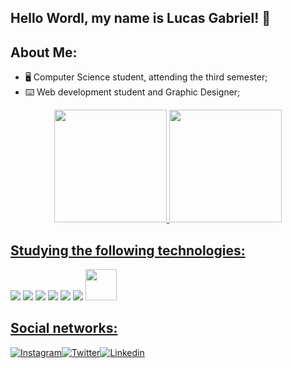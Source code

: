 ## Hello Wordl, my name is Lucas Gabriel! 🖖 ##

## About Me: 

- 🖥️ Computer Science student, attending the third semester;
- ⌨️ Web development student and Graphic Designer;

<div align="center">
  <a href="https://github.com/LucasGabriel021">
  <img height="180em" src="https://github-readme-stats.vercel.app/api?username=LucasGabriel021&show_icons=true&theme=dark&include_all_commits=true&count_private=true"/>
  <img height="180em" src="https://github-readme-stats.vercel.app/api/top-langs/?username=LucasGabriel021&layout=compact&langs_count=7&theme=dark"/>
</div>

## Studying the following technologies: 

<div style="display: inline-block">
    <img src="https://img.icons8.com/color/48/000000/html-5--v1.png"/>
    <img src="https://img.icons8.com/color/48/000000/css3.png"/>
    <img src="https://img.icons8.com/color/48/000000/javascript--v1.png"/>
    <img src="https://img.icons8.com/color/48/FA5252/typescript.png"/>
    <img src="https://img.icons8.com/color/48/000000/c-programming.png"/>
    <img src="https://img.icons8.com/color/48/000000/bootstrap.png"/>
    <img src="https://cdn.icon-icons.com/icons2/2642/PNG/512/google_script_apps_logo_icon_159351.png" style="height:50px"/>
</div>

## Social networks: 

<div>
  
[![Instagram](https://img.shields.io/badge/Instagram-E4405F?style=for-the-badge&logo=instagram&logoColor=white)](https://www.instagram.com/sirluca_21/)[![Twitter](https://img.shields.io/badge/Twitter-1DA1F2?style=for-the-badge&logo=twitter&logoColor=white)](https://twitter.com/SirLucas21)[![Linkedin](https://img.shields.io/badge/LinkedIn-0077B5?style=for-the-badge&logo=linkedin&logoColor=white)](lucas-gomes-706475181)

</div>
